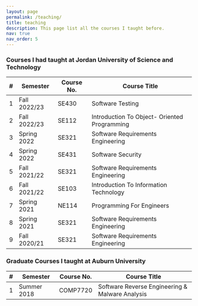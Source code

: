 ```yaml
---
layout: page
permalink: /teaching/
title: teaching
description: This page list all the courses I taught before.
nav: true
nav_order: 5
---
```


### Courses I had taught at Jordan University of Science and Technology 

| **#** | **Semester** | **Course No.** | **Course Title**                             |
|-------|--------------|----------------|----------------------------------------------|
| 1     | Fall 2022/23 | SE430          | Software Testing                             |
| 2     | Fall 2022/23 | SE112          | Introduction To Object- Oriented Programming |
| 3     | Spring 2022  | SE321          | Software Requirements Engineering            |
| 4     | Spring 2022  | SE431          | Software Security                            |
| 5     | Fall 2021/22 | SE321          | Software Requirements Engineering            |
| 6     | Fall 2021/22 | SE103          | Introduction To Information Technology       |
| 7     | Spring 2021  | NE114          | Programming For Engineers                    |
| 8     | Spring 2021  | SE321          | Software Requirements Engineering            |
| 9     | Fall 2020/21 | SE321          | Software Requirements Engineering            |


### Graduate Courses I taught at Auburn University

| **#** | **Semester** | **Course No.** | **Course Title**                                |
|-------|--------------|----------------|-------------------------------------------------|
| 1     | Summer 2018  | COMP7720       | Software Reverse Engineering & Malware Analysis |

